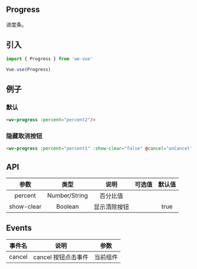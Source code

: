Progress
---
进度条。

## 引入

```js
import { Progress } from 'we-vue'

Vue.use(Progress)
```

## 例子

### 默认

```html
<wv-progress :percent="percent2"/>
```

### 隐藏取消按钮

```html
<wv-progress :percent="percent1" :show-clear="false" @cancel="onCancel"/>
```

## API

|   参数   |   类型    |   说明   | 可选值  |  默认值  |
| :----: | :-----: | :----: | :--: | :---: |
| percent  | Number/String  |  百分比值   |      |   |
| show-clear  | Boolean  |  显示清除按钮   |      | true  |


## Events

|   事件名   |   说明    |   参数   |
| :----: | :-----: | :----: |
| cancel  | cancel 按钮点击事件  |  当前组件   |
